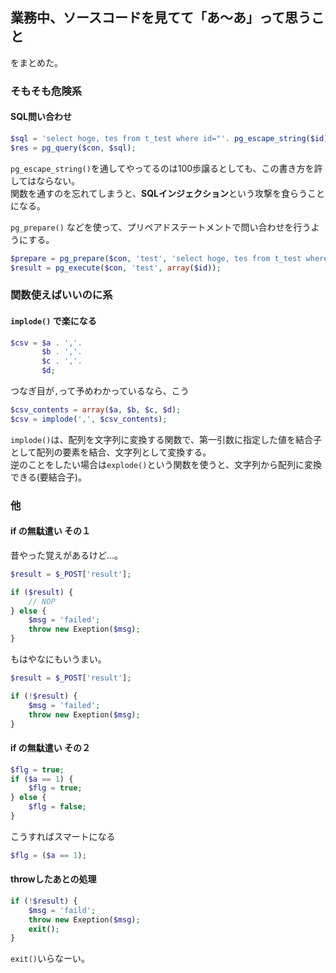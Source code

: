 ## 業務中、ソースコードを見てて「あ～あ」って思うこと
をまとめた。

### そもそも危険系
#### SQL問い合わせ
```php
$sql = 'select hoge, tes from t_test where id="'. pg_escape_string($id) .'"';
$res = pg_query($con, $sql);
```
`pg_escape_string()`を通してやってるのは100歩譲るとしても、この書き方を許してはならない。  
関数を通すのを忘れてしまうと、**SQLインジェクション**という攻撃を食らうことになる。  

`pg_prepare()` などを使って、プリペアドステートメントで問い合わせを行うようにする。
```php
$prepare = pg_prepare($con, 'test', 'select hoge, tes from t_test where id = $1');
$result = pg_execute($con, 'test', array($id));
```

### 関数使えばいいのに系
#### `implode()` で楽になる
```php
$csv = $a . ','.
       $b . ','.
       $c . ','.
       $d;
```
つなぎ目が`,`って予めわかっているなら、こう
```php
$csv_contents = array($a, $b, $c, $d);
$csv = implode(',', $csv_contents);
```
`implode()`は、配列を文字列に変換する関数で、第一引数に指定した値を結合子として配列の要素を結合、文字列として変換する。  
逆のことをしたい場合は`explode()`という関数を使うと、文字列から配列に変換できる(要結合子)。

### 他
#### if の無駄遣い その１
昔やった覚えがあるけど…。
```php
$result = $_POST['result'];

if ($result) {
    // NOP
} else {
    $msg = 'failed';
    throw new Exeption($msg);
}
```
もはやなにもいうまい。
```php
$result = $_POST['result'];

if (!$result) {
    $msg = 'failed';
    throw new Exeption($msg);
}
```
#### if の無駄遣い その２
```php
$flg = true;
if ($a == 1) {
    $flg = true;
} else {
    $flg = false;
}
```
こうすればスマートになる
```php
$flg = ($a == 1);
```
#### throwしたあとの処理
```php
if (!$result) {
    $msg = 'faild';
    throw new Exeption($msg);
    exit();
}
```
`exit()`いらなーい。
